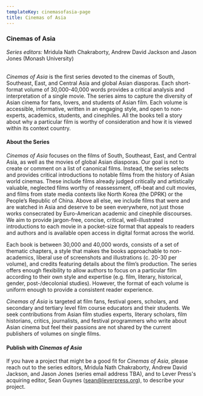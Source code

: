 ```yaml
---
templateKey: cinemasofasia-page
title: Cinemas of Asia
---
```

### Cinemas of Asia

*Series editors:* Mridula Nath Chakraborty, Andrew David Jackson and Jason Jones (Monash University)

<br>*Cinemas of Asia* is the first series devoted to the cinemas of South, Southeast, East, and Central Asia and global Asian diasporas. Each short-format volume of 30,000-40,000 words provides a critical analysis and interpretation of a single movie. The series aims to capture the diversity of Asian cinema for fans, lovers, and students of Asian film. Each volume is accessible, informative, written in an engaging style, and open to non-experts, academics, students, and cinephiles. All the books tell a story about why a particular film is worthy of consideration and how it is viewed within its context country.

#### **About the Series**

*Cinemas of Asia* focuses on the films of South, Southeast, East, and Central Asia, as well as the movies of global Asian diasporas. Our goal is not to create or comment on a list of canonical films. Instead, the series selects and provides critical introductions to notable films from the history of Asian world cinemas. These include films already judged critically and artistically valuable, neglected films worthy of reassessment, off-beat and cult movies, and films from state media contexts like North Korea (the DPRK) or the People’s Republic of China. Above all else, we include films that were and are watched in Asia and deserve to be seen everywhere, not just those works consecrated by Euro-American academic and cinephile discourses. We aim to provide jargon-free, concise, critical, well-illustrated introductions to each movie in a pocket-size format that appeals to readers and authors and is available open access in digital format across the world.

Each book is between 30,000 and 40,000 words, consists of a set of thematic chapters, a style that makes the books approachable to non-academics, liberal use of screenshots and illustrations (c. 20-30 per volume), and credits featuring details about the film’s production. The series offers enough flexibility to allow authors to focus on a particular film according to their own style and expertise (e.g. film, literary, historical, gender, post-/decolonial studies). However, the format of each volume is uniform enough to provide a consistent reader experience.

*Cinemas of Asia* is targeted at film fans, festival goers, scholars, and secondary and tertiary level film course educators and their students. We seek contributions from Asian film studies experts, literary scholars, film historians, critics, journalists, and festival programmers who write about Asian cinema but feel their passions are not shared by the current publishers of volumes on single films.

#### **Publish with *Cinemas of Asia***

If you have a project that might be a good fit for *Cinemas of Asia*, please reach out to the series editors, Mridula Nath Chakraborty, Andrew David Jackson, and Jason Jones (series email address TBA), and to Lever Press's acquiring editor, Sean Guynes (sean@leverpress.org), to describe your project.